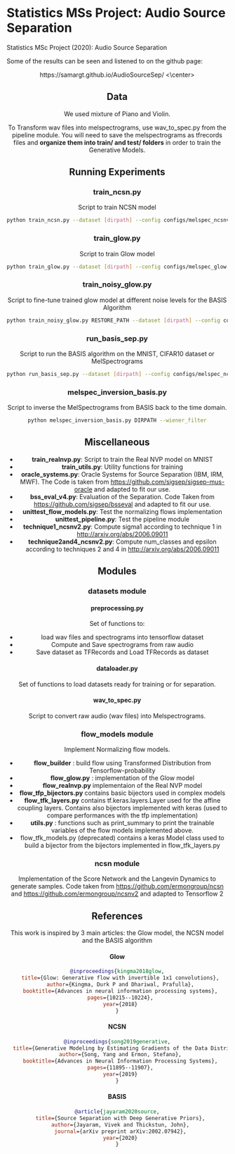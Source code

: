 # Statistics MSs Project: Audio Source Separation
Statistics MSc Project (2020): Audio Source Separation

Some of the results can be seen and listened to on the github page:
<center> https://samargt.github.io/AudioSourceSep/ <\center>

## Data

We used mixture of Piano and Violin.

To Transform wav files into melspectrograms, use  wav_to_spec.py from the pipeline module.
You will need to save the melspectrograms as tfrecords files and **organize them into train/ and test/ folders** in order to train the Generative Models.

## Running Experiments

### train_ncsn.py
Script to train NCSN model
```bash
python train_ncsn.py --dataset [dirpath] --config configs/melspec_ncsnv1.yml

```

### train_glow.py
Script to train Glow model
```bash
python train_glow.py --dataset [dirpath] --config configs/melspec_glow.yml
```

### train_noisy_glow.py
Script to fine-tune trained glow model at different noise levels for the BASIS Algorithm
```bash
python train_noisy_glow.py RESTORE_PATH --dataset [dirpath] --config configs/melspec_noisy_glow.yml
```

### run_basis_sep.py
Script to run the BASIS algorithm on the MNIST, CIFAR10 dataset or MelSpectrograms
```bash
python run_basis_sep.py --dataset [dirpath] --config configs/melspec_ncsnv1.yml

```

### melspec_inversion_basis.py
Script to inverse the MelSpectrograms from BASIS back to the time domain.
```bash
python melspec_inversion_basis.py DIRPATH --wiener_filter

```

## Miscellaneous

- **train_realnvp.py**: Script to train the Real NVP model on MNIST
- **train_utils.py**: Utility functions for training
- **oracle_systems.py**: Oracle Systems for Source Separation (IBM, IRM, MWF). The Code is taken from https://github.com/sigsep/sigsep-mus-oracle and adapted to fit our use.
- **bss_eval_v4.py**: Evaluation of the Separation. Code Taken from https://github.com/sigsep/bsseval and adapted to fit our use.
- **unittest_flow_models.py**: Test the normalizing flows implementation
- **unittest_pipeline.py**: Test the pipeline module
- **technique1_ncsnv2.py**: Compute sigma1 according to technique 1 in http://arxiv.org/abs/2006.09011
- **technique2and4_ncsnv2.py**: Compute num_classes and epsilon according to techniques 2 and 4 in http://arxiv.org/abs/2006.09011

## Modules

### datasets module
#### preprocessing.py
Set of functions to:
- load wav files and spectrograms into tensorflow dataset
- Compute and Save spectrograms from raw audio
- Save dataset as TFRecords and Load TFRecords as dataset

#### dataloader.py
Set of functions to load datasets ready for training or for separation.

#### wav_to_spec.py
Script to convert raw audio (wav files) into Melspectrograms.

### flow_models module
Implement Normalizing flow models.

- **flow_builder** : build flow using Transformed Distribution from Tensorflow-probability
- **flow_glow.py** : implementation of the Glow model
- **flow_realnvp.py** implementaion of the Real NVP model
- **flow_tfp_bijectors.py** contains basic bijectors used in complex models
- **flow_tfk_layers.py** contains tf.keras.layers.Layer used for the affine coupling layers. Contains also bijectors implemented with keras (used to compare performances with the tfp implementation)
- **utils.py** : functions such as print_summary to print the trainable variables of the flow models implemented above.
- flow_tfk_models.py (deprecated) contains a keras Model class used to build a bijector from the bijectors implemented in flow_tfk_layers.py

### ncsn module
Implementation of the Score Network and the Langevin Dynamics to generate samples.
Code taken from https://github.com/ermongroup/ncsn and https://github.com/ermongroup/ncsnv2 and adapted to Tensorflow 2

## References
This work is inspired by 3 main articles: the Glow model, the NCSN model and the BASIS algorithm


#### Glow
```bib
@inproceedings{kingma2018glow,
  title={Glow: Generative flow with invertible 1x1 convolutions},
  author={Kingma, Durk P and Dhariwal, Prafulla},
  booktitle={Advances in neural information processing systems},
  pages={10215--10224},
  year={2018}
}
```

#### NCSN
```bib
@inproceedings{song2019generative,
  title={Generative Modeling by Estimating Gradients of the Data Distribution},
  author={Song, Yang and Ermon, Stefano},
  booktitle={Advances in Neural Information Processing Systems},
  pages={11895--11907},
  year={2019}
}
```

#### BASIS
```bib
@article{jayaram2020source,
  title={Source Separation with Deep Generative Priors},
  author={Jayaram, Vivek and Thickstun, John},
  journal={arXiv preprint arXiv:2002.07942},
  year={2020}
}
```




